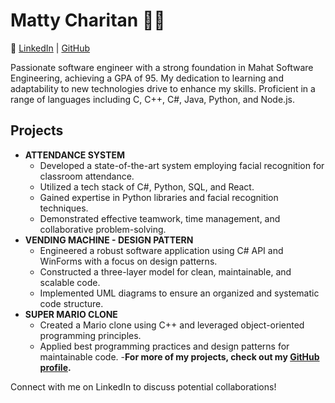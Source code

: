 # Matty Charitan 👨‍💻

💼 [LinkedIn](https://www.linkedin.com/in/mattycharitan/) | [GitHub](https://github.com/mattyCharitan)

Passionate software engineer with a strong foundation in Mahat Software Engineering, achieving a GPA of 95. My dedication to learning and adaptability to new technologies drive to enhance my skills. Proficient in a range of languages including C, C++, C#, Java, Python, and Node.js.  

## Projects

- **ATTENDANCE SYSTEM**
  - Developed a state-of-the-art system employing facial recognition for classroom attendance.
  - Utilized a tech stack of C#, Python, SQL, and React.
  - Gained expertise in Python libraries and facial recognition techniques.
  - Demonstrated effective teamwork, time management, and collaborative problem-solving.
- **VENDING MACHINE - DESIGN PATTERN**
  - Engineered a robust software application using C# API and WinForms with a focus on design patterns.
  - Constructed a three-layer model for clean, maintainable, and scalable code.
  - Implemented UML diagrams to ensure an organized and systematic code structure.
- **SUPER MARIO CLONE**
  - Created a Mario clone using C++ and leveraged object-oriented programming principles.
  - Applied best programming practices and design patterns for maintainable code.
-**For more of my projects, check out my [GitHub profile](https://github.com/mattyCharitan).**

Connect with me on LinkedIn to discuss potential collaborations!
